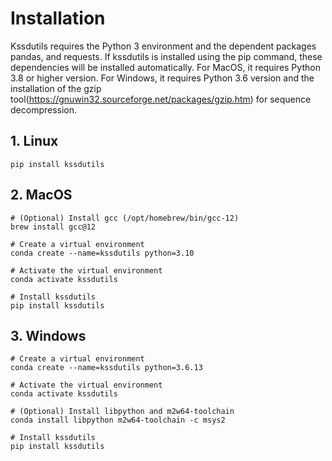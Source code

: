# Installation 
Kssdutils requires the Python 3 environment and the dependent packages pandas, and requests. If kssdutils is installed using the pip command, these dependencies will be installed automatically. For MacOS, it requires Python 3.8 or higher version. For Windows, it requires Python 3.6 version and the installation of the gzip tool(https://gnuwin32.sourceforge.net/packages/gzip.htm) for sequence decompression.
## 1. Linux

```
pip install kssdutils
```
## 2. MacOS

```
# (Optional) Install gcc (/opt/homebrew/bin/gcc-12) 
brew install gcc@12

# Create a virtual environment
conda create --name=kssdutils python=3.10

# Activate the virtual environment
conda activate kssdutils

# Install kssdutils
pip install kssdutils
```
## 3. Windows

```
# Create a virtual environment
conda create --name=kssdutils python=3.6.13

# Activate the virtual environment
conda activate kssdutils

# (Optional) Install libpython and m2w64-toolchain
conda install libpython m2w64-toolchain -c msys2

# Install kssdutils
pip install kssdutils
```